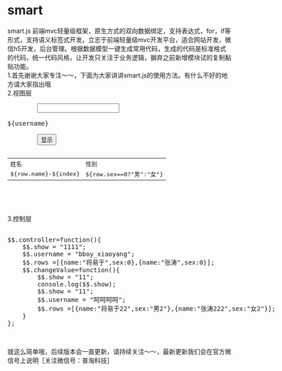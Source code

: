 # smart
smart.js 前端mvc轻量级框架，原生方式的双向数据绑定，支持表达式，for，if等形式，支持语义标签式开发。立志于前端轻量级mvc开发平台，适合网站开发，微信h5开发，后台管理。根据数据模型一键生成常用代码，生成的代码是标准格式的代码，统一代码风格，让开发只关注于业务逻辑，摒弃之前新增模块试的复制黏贴功能。
<br>
1.首先谢谢大家专注～～，下面为大家讲讲smart.js的使用方法。有什么不好的地方请大家指出哦
<br>
2.视图层
<pre>
        <input model="name" if="show=='11'">
        <div>${username}</div>
        <button onclick="changeValue()">显示</button>
        <table style="width:100%">
            <tr>
                <td>姓名</td><td>性别</td>
            </tr>
            <tr for="row in rows" if="index==1">
                <td >${row.name}-${index}</td>
                <td>${row.sex==0?"男":"女"}</td>
            </tr>
        </table>

</pre>
<br>
3.控制层
<br>
<xmp>
$$.controller=function(){
	$$.show = "1111";
	$$.username = "bboy_xiaoyang";
	$$.rows =[{name:"将易于",sex:0},{name:"张涛",sex:0}];
	$$.changeValue=function(){
	    $$.show = "11";
	    console.log($$.show);
	    $$.show = "11";
	    $$.username = "呵呵呵呵";
	    $$.rows =[{name:"将易于22",sex:"男2"},{name:"张涛222",sex:"女2"}];
	}
};
</xmp>
<br>

就这么简单哦，后续版本会一直更新，请持续关注～～，最新更新我们会在官方微信号上说明［关注微信号：普淘科技］
